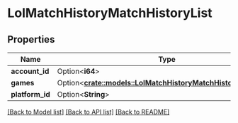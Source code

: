 # LolMatchHistoryMatchHistoryList

## Properties

Name | Type | Description | Notes
------------ | ------------- | ------------- | -------------
**account_id** | Option<**i64**> |  | [optional]
**games** | Option<[**crate::models::LolMatchHistoryMatchHistoryGameList**](LolMatchHistoryMatchHistoryGameList.md)> |  | [optional]
**platform_id** | Option<**String**> |  | [optional]

[[Back to Model list]](../README.md#documentation-for-models) [[Back to API list]](../README.md#documentation-for-api-endpoints) [[Back to README]](../README.md)


